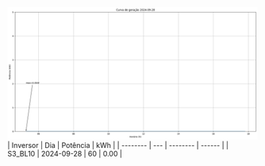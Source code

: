 ![My Image](28_09_2024-S3_BL10.png)
| Inversor | Dia | Potência | kWh    |
| -------- | --- | -------- | ------ |
| S3_BL10       | 2024-09-28  | 60       | 0.00 |